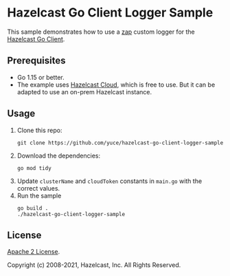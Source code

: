 # Hazelcast Go Client Logger Sample

This sample demonstrates how to use a [zap](https://github.com/uber-go/zap) custom logger for the [Hazelcast Go Client](https://github.com/hazelcast/hazelcast-go-client).

## Prerequisites

* Go 1.15 or better.
* The example uses [Hazelcast Cloud](https://cloud.hazelcast.com/), which is free to use. But it can be adapted to use an on-prem Hazelcast instance. 

## Usage

1. Clone this repo:
   ```
   git clone https://github.com/yuce/hazelcast-go-client-logger-sample
   ```
2. Download the dependencies:
   ```
   go mod tidy
   ```
3. Update `clusterName` and `cloudToken` constants in `main.go` with the correct values.
4. Run the sample
   ```
   go build .
   ./hazelcast-go-client-logger-sample
   ``` 

## License

[Apache 2 License](https://github.com/yuce/hazelcast-go-client-logger-sample/blob/master/LICENSE).

Copyright (c) 2008-2021, Hazelcast, Inc. All Rights Reserved.
